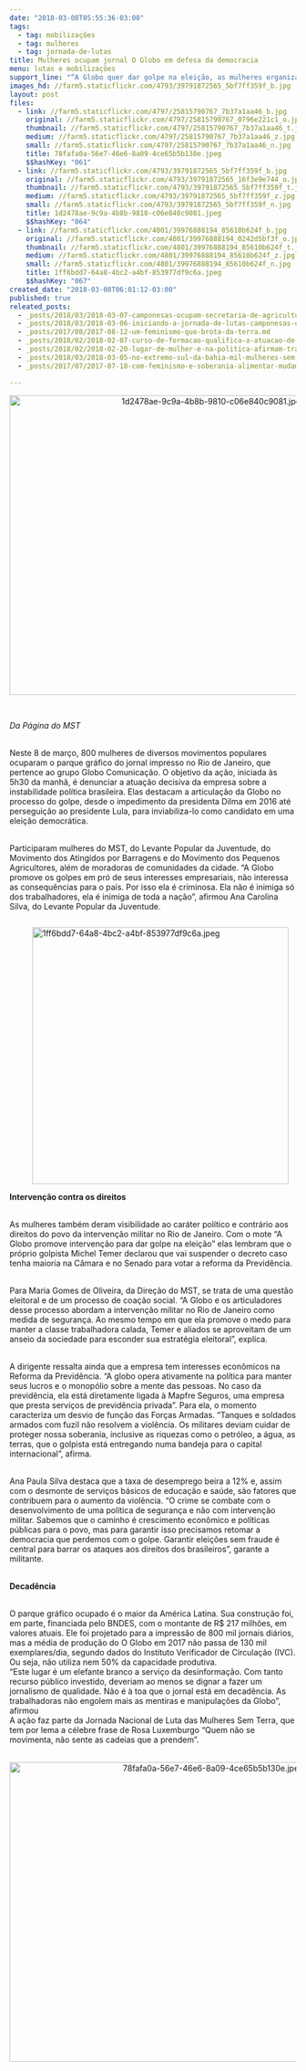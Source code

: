 ```yaml
---
date: "2018-03-08T05:55:36-03:00"
tags:
  - tag: mobilizações
  - tag: mulheres
  - tag: jornada-de-lutas
title: Mulheres ocupam jornal O Globo em defesa da democracia
menu: lutas e mobilizações
support_line: "“A Globo quer dar golpe na eleição, as mulheres organizam a reação” é o lema principal da ação."
images_hd: //farm5.staticflickr.com/4793/39791872565_5bf7ff359f_b.jpg
layout: post
files:
  - link: //farm5.staticflickr.com/4797/25815790767_7b37a1aa46_b.jpg
    original: //farm5.staticflickr.com/4797/25815790767_0796e221c1_o.jpg
    thumbnail: //farm5.staticflickr.com/4797/25815790767_7b37a1aa46_t.jpg
    medium: //farm5.staticflickr.com/4797/25815790767_7b37a1aa46_z.jpg
    small: //farm5.staticflickr.com/4797/25815790767_7b37a1aa46_n.jpg
    title: 78fafa0a-56e7-46e6-8a09-4ce65b5b130e.jpeg
    $$hashKey: "061"
  - link: //farm5.staticflickr.com/4793/39791872565_5bf7ff359f_b.jpg
    original: //farm5.staticflickr.com/4793/39791872565_16f3e9e744_o.jpg
    thumbnail: //farm5.staticflickr.com/4793/39791872565_5bf7ff359f_t.jpg
    medium: //farm5.staticflickr.com/4793/39791872565_5bf7ff359f_z.jpg
    small: //farm5.staticflickr.com/4793/39791872565_5bf7ff359f_n.jpg
    title: 1d2478ae-9c9a-4b8b-9810-c06e840c9081.jpeg
    $$hashKey: "064"
  - link: //farm5.staticflickr.com/4801/39976888194_85610b624f_b.jpg
    original: //farm5.staticflickr.com/4801/39976888194_0242d5bf3f_o.jpg
    thumbnail: //farm5.staticflickr.com/4801/39976888194_85610b624f_t.jpg
    medium: //farm5.staticflickr.com/4801/39976888194_85610b624f_z.jpg
    small: //farm5.staticflickr.com/4801/39976888194_85610b624f_n.jpg
    title: 1ff6bdd7-64a8-4bc2-a4bf-853977df9c6a.jpeg
    $$hashKey: "067"
created_date: "2018-03-08T06:01:12-03:00"
published: true
releated_posts:
  - _posts/2018/03/2018-03-07-camponesas-ocupam-secretaria-de-agricultura-incra-e-iteral-em-alagoas.md
  - _posts/2018/03/2018-03-06-iniciando-a-jornada-de-lutas-camponesas-ocupam-o-predio-da-eletrobras-em-maceio.md
  - _posts/2017/08/2017-08-12-um-feminismo-que-brota-da-terra.md
  - _posts/2018/02/2018-02-07-curso-de-formacao-qualifica-a-atuacao-de-sem-terras-nas-areas-de-reforma-agraria.md
  - _posts/2018/02/2018-02-20-lugar-de-mulher-e-na-politica-afirmam-trabalhadoras-sem-terra.md
  - _posts/2018/03/2018-03-05-no-extremo-sul-da-bahia-mil-mulheres-sem-terra-ocupam-a-fabrica-de-celulose-da-suzano.md
  - _posts/2017/07/2017-07-18-com-feminismo-e-soberania-alimentar-mudamos-o-mundo.md

---
```

<p style="text-align:center"><img alt="1d2478ae-9c9a-4b8b-9810-c06e840c9081.jpeg" height="525" src="//farm5.staticflickr.com/4793/39791872565_5bf7ff359f_b.jpg" width="700" /></p>

<p>&nbsp;</p>

<p><em>Da P&aacute;gina do MST</em>&nbsp;</p>

<p><br />
Neste 8 de mar&ccedil;o, 800 mulheres de diversos movimentos populares ocuparam o parque gr&aacute;fico do jornal impresso no Rio de Janeiro, que pertence ao grupo Globo Comunica&ccedil;&atilde;o. O objetivo da a&ccedil;&atilde;o, iniciada &agrave;s 5h30 da manh&atilde;, &eacute; denunciar a atua&ccedil;&atilde;o decisiva da empresa sobre a instabilidade pol&iacute;tica brasileira. Elas destacam a articula&ccedil;&atilde;o da Globo no processo do golpe, desde o impedimento da presidenta Dilma em 2016 at&eacute; persegui&ccedil;&atilde;o ao presidente Lula, para inviabiliza-lo como candidato em uma elei&ccedil;&atilde;o democr&aacute;tica.&nbsp;</p>

<p><br />
Participaram mulheres do MST, do Levante Popular da Juventude, do Movimento dos Atingidos por Barragens e do Movimento dos Pequenos Agricultores, al&eacute;m de moradoras de comunidades da cidade. &ldquo;A Globo promove os golpes em pr&oacute; de seus interesses empresariais, n&atilde;o interessa as consequ&ecirc;ncias para o pa&iacute;s. Por isso ela &eacute; criminosa. Ela n&atilde;o &eacute; inimiga s&oacute; dos trabalhadores, ela &eacute; inimiga de toda a na&ccedil;&atilde;o&rdquo;, afirmou Ana Carolina Silva, do Levante Popular da Juventude.</p>

<figure class="image" style="float:left"><img alt="1ff6bdd7-64a8-4bc2-a4bf-853977df9c6a.jpeg" height="450" src="//farm5.staticflickr.com/4801/39976888194_85610b624f_b.jpg" width="450" />
<figcaption></figcaption>
</figure>

<p><br />
<strong>Interven&ccedil;&atilde;o contra os direitos&nbsp;</strong></p>

<p><br />
As mulheres tamb&eacute;m deram visibilidade ao car&aacute;ter pol&iacute;tico e contr&aacute;rio aos direitos do povo da interven&ccedil;&atilde;o militar no Rio de Janeiro. Com o mote &ldquo;A Globo promove interven&ccedil;&atilde;o para dar golpe na elei&ccedil;&atilde;o&rdquo; elas lembram que o pr&oacute;prio golpista Michel Temer declarou que vai suspender o decreto caso tenha maioria na C&acirc;mara e no Senado para votar a reforma da Previd&ecirc;ncia.&nbsp;</p>

<p><br />
Para Maria Gomes de Oliveira, da Dire&ccedil;&atilde;o do MST, se trata de uma quest&atilde;o eleitoral e de um processo de coa&ccedil;&atilde;o social. &ldquo;A Globo e os articuladores desse processo abordam a interven&ccedil;&atilde;o militar no Rio de Janeiro como medida de seguran&ccedil;a. Ao mesmo tempo em que ela promove o medo para manter a classe trabalhadora calada, Temer e aliados se aproveitam de um anseio da sociedade para esconder sua estrat&eacute;gia eleitoral&rdquo;, explica.</p>

<p><br />
A dirigente ressalta ainda que a empresa tem interesses econ&ocirc;micos na Reforma da Previd&ecirc;ncia. &ldquo;A globo opera ativamente na pol&iacute;tica para manter seus lucros e o monop&oacute;lio sobre a mente das pessoas. No caso da previd&ecirc;ncia, ela est&aacute; diretamente ligada &agrave; Mapfre Seguros, uma empresa que presta servi&ccedil;os de previd&ecirc;ncia privada&rdquo;. Para ela, o momento caracteriza um desvio de fun&ccedil;&atilde;o das For&ccedil;as Armadas. &ldquo;Tanques e soldados armados com fuzil n&atilde;o resolvem a viol&ecirc;ncia. Os militares deviam cuidar de proteger nossa soberania, inclusive as riquezas como o petr&oacute;leo, a &aacute;gua, as terras, que o golpista est&aacute; entregando numa bandeja para o capital internacional&rdquo;, afirma.</p>

<p><br />
Ana Paula Silva destaca que a taxa de desemprego beira a 12% e, assim com o desmonte de servi&ccedil;os b&aacute;sicos de educa&ccedil;&atilde;o e sa&uacute;de, s&atilde;o fatores que contribuem para o aumento da viol&ecirc;ncia. &ldquo;O crime se combate com o desenvolvimento de uma pol&iacute;tica de seguran&ccedil;a e n&atilde;o com interven&ccedil;&atilde;o militar. Sabemos que o caminho &eacute; crescimento econ&ocirc;mico e pol&iacute;ticas p&uacute;blicas para o povo, mas para garantir isso precisamos retomar a democracia que perdemos com o golpe. Garantir elei&ccedil;&otilde;es sem fraude &eacute; central para barrar os ataques aos direitos dos brasileiros&rdquo;, garante a militante.</p>

<p><br />
<strong>Decad&ecirc;ncia</strong></p>

<p><br />
O parque gr&aacute;fico ocupado &eacute; o maior da Am&eacute;rica Latina. Sua constru&ccedil;&atilde;o foi, em parte, financiada pelo BNDES, com o montante de R$ 217 milh&otilde;es, em valores atuais. Ele foi projetado para a impress&atilde;o de 800 mil jornais di&aacute;rios, mas a m&eacute;dia de produ&ccedil;&atilde;o do O Globo em 2017 n&atilde;o passa de 130 mil exemplares/dia, segundo dados do Instituto Verificador de Circula&ccedil;&atilde;o (IVC). Ou seja, n&atilde;o utiliza nem 50% da capacidade produtiva.<br />
&ldquo;Este lugar &eacute; um elefante branco a servi&ccedil;o da desinforma&ccedil;&atilde;o. Com tanto recurso p&uacute;blico investido, deveriam ao menos se dignar a fazer um jornalismo de qualidade. N&atilde;o &eacute; &agrave; toa que o jornal est&aacute; em decad&ecirc;ncia. As trabalhadoras n&atilde;o engolem mais as mentiras e manipula&ccedil;&otilde;es da Globo&rdquo;, afirmou<br />
A a&ccedil;&atilde;o faz parte da Jornada Nacional de Luta das Mulheres Sem Terra, que tem por lema a c&eacute;lebre frase de Rosa Luxemburgo &ldquo;Quem n&atilde;o se movimenta, n&atilde;o sente as cadeias que a prendem&rdquo;.<br />
&nbsp;</p>

<p style="text-align:center"><img alt="78fafa0a-56e7-46e6-8a09-4ce65b5b130e.jpeg" height="525" src="//farm5.staticflickr.com/4797/25815790767_7b37a1aa46_b.jpg" width="700" /></p>
